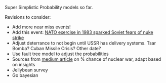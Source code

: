 Super Simplistic Probability models so far.

Revisions to consider:
- Add more near miss events!
- Add this event: [NATO exercise in 1983 sparked Soviet fears of nuke strike](https://www.spacewar.com/reports/NATO_exercise_in_1983_sparked_Soviet_fears_of_nuke_strike_999.html)
- Adjust deterrance to not begin until USSR has delivery systems. Tsar Bomba? Cuban Missile Crisis? Other date?
- Use fault tree model to adjust the probabilities
- Sources from [medium article](https://medium.com/dataseries/likelihood-of-nuclear-war-we-have-no-idea-fb38d812912d) on % chance of nuclear war, adapt based on insights
- Jellybean survey
- Go bayesian